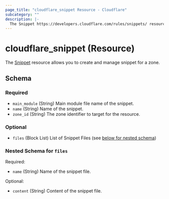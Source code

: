```yaml
---
page_title: "cloudflare_snippet Resource - Cloudflare"
subcategory: ""
description: |-
  The Snippet https://developers.cloudflare.com/rules/snippets/ resource allows you to create and manage snippet for a zone.
---
```


# cloudflare_snippet (Resource)

The [Snippet](https://developers.cloudflare.com/rules/snippets/) resource allows you to create and manage snippet for a zone.


<!-- schema generated by tfplugindocs -->
## Schema

### Required

- `main_module` (String) Main module file name of the snippet.
- `name` (String) Name of the snippet.
- `zone_id` (String) The zone identifier to target for the resource.

### Optional

- `files` (Block List) List of Snippet Files (see [below for nested schema](#nestedblock--files))

<a id="nestedblock--files"></a>
### Nested Schema for `files`

Required:

- `name` (String) Name of the snippet file.

Optional:

- `content` (String) Content of the snippet file.


